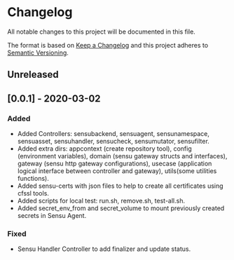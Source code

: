 # Changelog
All notable changes to this project will be documented in this file.

The format is based on [Keep a Changelog](http://keepachangelog.com/en/1.0.0/)
and this project adheres to [Semantic
Versioning](http://semver.org/spec/v2.0.0.html).

## Unreleased


## [0.0.1] - 2020-03-02

### Added
- Added Controllers: sensubackend, sensuagent, sensunamespace, sensuasset, sensuhandler, sensucheck, sensumutator, sensufilter.
- Added extra dirs: appcontext (create repository tool), config (environment variables), domain (sensu gateway structs and interfaces), gateway (sensu http gateway configurations), usecase (application logical interface between controller and gateway), utils(some utilities functions).
- Added sensu-certs with json files to help to create all certificates using cfssl tools.
- Added scripts for local test: run.sh, remove.sh, test-all.sh.
- Added secret_env_from and secret_volume to mount previously created secrets in Sensu Agent.

### Fixed
- Sensu Handler Controller to add finalizer and update status.
